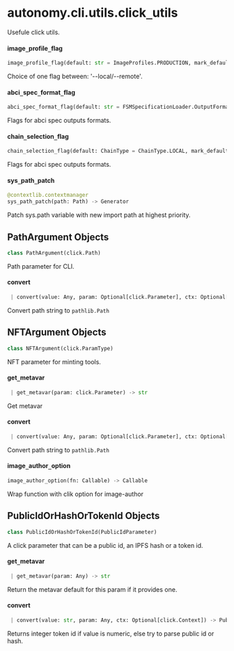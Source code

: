 <a name="autonomy.cli.utils.click_utils"></a>
# autonomy.cli.utils.click`_`utils

Usefule click utils.

<a name="autonomy.cli.utils.click_utils.image_profile_flag"></a>
#### image`_`profile`_`flag

```python
image_profile_flag(default: str = ImageProfiles.PRODUCTION, mark_default: bool = True) -> Callable
```

Choice of one flag between: '--local/--remote'.

<a name="autonomy.cli.utils.click_utils.abci_spec_format_flag"></a>
#### abci`_`spec`_`format`_`flag

```python
abci_spec_format_flag(default: str = FSMSpecificationLoader.OutputFormats.YAML, mark_default: bool = True) -> Callable
```

Flags for abci spec outputs formats.

<a name="autonomy.cli.utils.click_utils.chain_selection_flag"></a>
#### chain`_`selection`_`flag

```python
chain_selection_flag(default: ChainType = ChainType.LOCAL, mark_default: bool = True, help_string_format: str = "To use {} chain profile to interact with the contracts") -> Callable
```

Flags for abci spec outputs formats.

<a name="autonomy.cli.utils.click_utils.sys_path_patch"></a>
#### sys`_`path`_`patch

```python
@contextlib.contextmanager
sys_path_patch(path: Path) -> Generator
```

Patch sys.path variable with new import path at highest priority.

<a name="autonomy.cli.utils.click_utils.PathArgument"></a>
## PathArgument Objects

```python
class PathArgument(click.Path)
```

Path parameter for CLI.

<a name="autonomy.cli.utils.click_utils.PathArgument.convert"></a>
#### convert

```python
 | convert(value: Any, param: Optional[click.Parameter], ctx: Optional[click.Context]) -> Optional[Path]
```

Convert path string to `pathlib.Path`

<a name="autonomy.cli.utils.click_utils.NFTArgument"></a>
## NFTArgument Objects

```python
class NFTArgument(click.ParamType)
```

NFT parameter for minting tools.

<a name="autonomy.cli.utils.click_utils.NFTArgument.get_metavar"></a>
#### get`_`metavar

```python
 | get_metavar(param: click.Parameter) -> str
```

Get metavar

<a name="autonomy.cli.utils.click_utils.NFTArgument.convert"></a>
#### convert

```python
 | convert(value: Any, param: Optional[click.Parameter], ctx: Optional[click.Context]) -> Optional[Union[Path, IPFSHash]]
```

Convert path string to `pathlib.Path`

<a name="autonomy.cli.utils.click_utils.image_author_option"></a>
#### image`_`author`_`option

```python
image_author_option(fn: Callable) -> Callable
```

Wrap function with clik option for image-author

<a name="autonomy.cli.utils.click_utils.PublicIdOrHashOrTokenId"></a>
## PublicIdOrHashOrTokenId Objects

```python
class PublicIdOrHashOrTokenId(PublicIdParameter)
```

A click parameter that can be a public id, an IPFS hash or a token id.

<a name="autonomy.cli.utils.click_utils.PublicIdOrHashOrTokenId.get_metavar"></a>
#### get`_`metavar

```python
 | get_metavar(param: Any) -> str
```

Return the metavar default for this param if it provides one.

<a name="autonomy.cli.utils.click_utils.PublicIdOrHashOrTokenId.convert"></a>
#### convert

```python
 | convert(value: str, param: Any, ctx: Optional[click.Context]) -> PublicId
```

Returns integer token id if value is numeric, else try to parse public id or hash.

